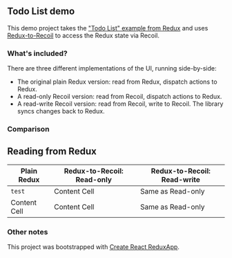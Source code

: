 ## Todo List demo

This demo project takes the ["Todo List" example from Redux](https://redux.js.org/basics/example) and uses
[Redux-to-Recoil](https://github.com/spautz/redux-to-recoil) to access the Redux state via Recoil.

### What's included?

There are three different implementations of the UI, running side-by-side:

- The original plain Redux version: read from Redux, dispatch actions to Redux.
- A read-only Recoil version: read from Recoil, dispatch actions to Redux.
- A read-write Recoil version: read from Recoil, write to Recoil. The library syncs changes back to Redux.

### Comparison

## Reading from Redux

| Plain Redux  | Redux-to-Recoil: Read-only | Redux-to-Recoil: Read-write |
| ------------ | -------------------------- | --------------------------- |
| `test`       | Content Cell               | Same as Read-only           |
| Content Cell | Content Cell               | Same as Read-only           |

### Other notes

This project was bootstrapped with [Create React ReduxApp](https://github.com/facebook/create-react-app).
